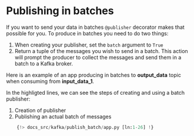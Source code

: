 # Publishing in batches

If you want to send your data in batches `@publisher` decorator makes that possible for you. 
To produce in batches you need to do two things:

1. When creating your publisher, set the `batch` argument to `True`
2. Return a tuple of the messages you wish to send in a batch. This action will prompt the producer to collect the messages and send them in a batch to a Kafka broker.


Here is an example of an app producing in batches to **output_data** topic when consuming from **input_data_1**.

In the highligted lines, we can see the steps of creating and using a batch publisher:

1. Creation of publisher
2. Publishing an actual batch of messages

```python hl_lines="19 26"
    {!> docs_src/kafka/publish_batch/app.py [ln:1-26] !}
```
